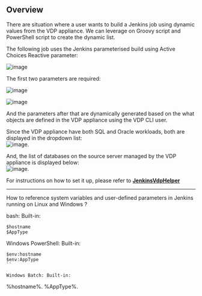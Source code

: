 ## Overview

There are situation where a user wants to build a Jenkins job using dynamic values from the VDP appliance. We can leverage on Groovy script and PowerShell script to create the dynamic list.

The following job uses the Jenkins parameterised build using Active Choices Reactive parameter:

![image](https://user-images.githubusercontent.com/17056169/78726690-f5c9d080-7975-11ea-8e6c-61a03eea14d7.png)

The first two parameters are required:  
  
![image](https://user-images.githubusercontent.com/17056169/78726707-037f5600-7976-11ea-8f2b-288a5d442e9e.png)
  
![image](https://user-images.githubusercontent.com/17056169/78726732-13973580-7976-11ea-9e8f-dc57684508c4.png)
  
And the parameters after that are dynamically generated based on the what objects are defined in the VDP appliance using the VDP CLI user.

Since the VDP appliance have both SQL and Oracle workloads, both are displayed in the dropdown list:  
![image](https://user-images.githubusercontent.com/17056169/78726761-227de800-7976-11ea-8fb1-e5d8a93e46a0.png). 
  
And, the list of databases on the source server managed by the VDP appliance is displayed below:  
![image](https://user-images.githubusercontent.com/17056169/78726838-5e18b200-7976-11ea-9dfc-5786d5371098.png). 
  
For instructions on how to set it up, please refer to [**JenkinsVdpHelper**](https://github.com/Actifio/ActJenkins/blob/master/vdp-params/JenkinsVdpHelper.md)
  
---

How to reference system variables and user-defined parameters in Jenkins running on Linux and Windows ?

bash: Built-in:
```
$hostname
$AppType
```

Windows PowerShell: Built-in:
```
$env:hostname
$env:AppType
``

Windows Batch: Built-in:
```
%hostname%. 
%AppType%. 
```
